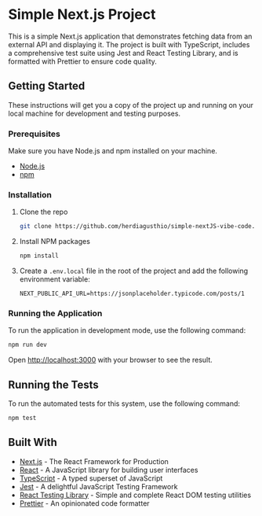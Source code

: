 # Simple Next.js Project

This is a simple Next.js application that demonstrates fetching data from an external API and displaying it. The project is built with TypeScript, includes a comprehensive test suite using Jest and React Testing Library, and is formatted with Prettier to ensure code quality.

## Getting Started

These instructions will get you a copy of the project up and running on your local machine for development and testing purposes.

### Prerequisites

Make sure you have Node.js and npm installed on your machine.

* [Node.js](https://nodejs.org/)
* [npm](https://www.npmjs.com/get-npm)

### Installation

1. Clone the repo
   ```sh
   git clone https://github.com/herdiagusthio/simple-nextJS-vibe-code.git
   ```
2. Install NPM packages
   ```sh
   npm install
   ```
3. Create a `.env.local` file in the root of the project and add the following environment variable:
    ```
    NEXT_PUBLIC_API_URL=https://jsonplaceholder.typicode.com/posts/1
    ```

### Running the Application

To run the application in development mode, use the following command:

```sh
npm run dev
```

Open [http://localhost:3000](http://localhost:3000) with your browser to see the result.

## Running the Tests

To run the automated tests for this system, use the following command:

```sh
npm test
```

## Built With

* [Next.js](https://nextjs.org/) - The React Framework for Production
* [React](https://reactjs.org/) - A JavaScript library for building user interfaces
* [TypeScript](https://www.typescriptlang.org/) - A typed superset of JavaScript
* [Jest](https://jestjs.io/) - A delightful JavaScript Testing Framework
* [React Testing Library](https://testing-library.com/docs/react-testing-library/intro/) - Simple and complete React DOM testing utilities
* [Prettier](https://prettier.io/) - An opinionated code formatter